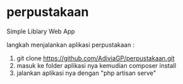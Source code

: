 # perpustakaan
Simple Liblary Web App

langkah menjalankan aplikasi perpustakaan :

1. git clone https://github.com/AdiviaGP/perpustakaan.git
2. masuk ke folder aplikasi nya kemudian composer install
3. jalankan aplikasi nya dengan "php artisan serve"



